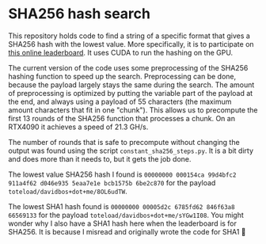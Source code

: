 # SHA256 hash search

This repository holds code to find a string of a specific format that gives a SHA256 hash with the lowest value. 
More specifically, it is to participate on [this online leaderboard](https://shallenge.quirino.net/).
It uses CUDA to run the hashing on the GPU.

The current version of the code uses some preprocessing of the SHA256 hashing function to speed up the search.
Preprocessing can be done, because the payload largely stays the same during the search.
The amount of preprocessing is optimized by putting the variable part of the payload at the end,
and always using a payload of 55 characters (the maximum amount characters that fit in one "chunk").
This allows us to precompute the first 13 rounds of the SHA256 function that processes a chunk.
On an RTX4090 it achieves a speed of 21.3 GH/s.

The number of rounds that is safe to precompute without changing the output was found using the script `constant_sha256_steps.py`.
It is a bit dirty and does more than it needs to, but it gets the job done.

The lowest value SHA256 hash I found is `00000000 000154ca 99d4bfc2 911a4f62 d046e935 5eaa7e1e bcb1575b 6be2c870`
for the payload `toteload/davidbos+dot+me/8OL6udTW`.

The lowest SHA1 hash found is `00000000 00005d2c 6785fd62 846f63a8 66569133` for the payload `toteload/davidbos+dot+me/sYGw1I08`.
You might wonder why I also have a SHA1 hash here when the leaderboard is for SHA256.
It is because I misread and originally wrote the code for SHA1 🙈


